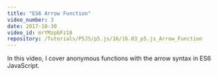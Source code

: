 ```yaml
---
title: "ES6 Arrow Function"
video_number: 3
date: 2017-10-30
video_id: mrYMzpbFz18
repository: /Tutorials/P5JS/p5.js/16/16.03_p5.js_Arrow_Function
---
```


In this video, I cover anonymous functions with the arrow syntax in ES6 JavaScript.

